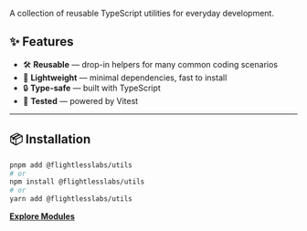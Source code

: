 A collection of reusable TypeScript utilities for everyday development.

## ✨ Features

- 🛠 **Reusable** — drop-in helpers for many common coding scenarios
- 🧹 **Lightweight** — minimal dependencies, fast to install
- 🔒 **Type-safe** — built with TypeScript
- 🧪 **Tested** — powered by Vitest

---

## 📦 Installation

```bash
pnpm add @flightlesslabs/utils
# or
npm install @flightlesslabs/utils
# or
yarn add @flightlesslabs/utils
```

**[Explore Modules](https://flightlesslabs.github.io/utils/)**
